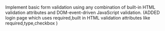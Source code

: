 Implement basic form validation using any combination of built-in HTML validation attributes and DOM-event-driven JavaScript validation.
(ADDED login page which uses required,built in HTML validation attributes like required,type,checkbox )